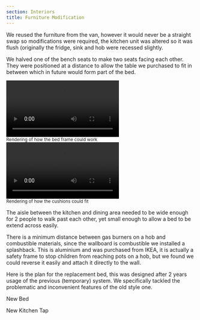 ```yaml
---
section: Interiors
title: Furniture Modification
---
```


We reused the furniture from the van, however it would never be a straight swap so modifications were required, the kitchen unit was altered so it was flush (originally the fridge, sink  and hob were recessed slightly. 

<div class="flickrslideshow" data-ids="[1130781103,868707741,868702373,868721373,868726771,1123570337]">
</div>

We halved one of the bench seats to make two seats facing each other. They were positioned at a distance to allow the table we purchased to fit in between which in future would form part of the bed. 

<div class="row">
	<div class="col-md-12">
	<div class="col-md-6">
		<div class="thumbnail">
			<div class="clearfix">
			<video controls="controls" class="col-xs-12 col-sm-12 col-md-12 col-lg-12  video">
				<source type="video/mp4" src="videos/beddesignframe.mp4">
				<source type="video/ogg" src="videos/beddesignframe.ogv">
				Your browser does not support the video tag.
			</video>
			</div>
			<div class="caption">
			<small>Rendering of how the bed frame could work</small>
			</div>
		</div>
	</div>
	<div class="col-md-6">
		<div class="thumbnail">
			<div class="clearfix">
			<video controls="controls" class="col-xs-12 col-sm-12 col-md-12 col-lg-12  video">
				<source type="video/mp4" src="videos/beddesignwithcushions.mp4">
				<source type="video/ogg" src="videos/beddesignwithcushions.ogv">
				Your browser does not support the video tag.
			</video>
			</div>
			<div class="caption">
			<small>Rendering of how the cushions could fit</small>
			</div>
		</div>
	</div>
	</div>
</div>

<div class="flickrslideshow" data-ids="[868710601,869564152,869579454]">
</div>

The aisle between the kitchen and dining area needed to be wide enough for 2 people to walk past each other, yet small enough to allow a bed to be extend across easily.

<div class="flickrslideshow" data-ids="[868713571]">
</div>

There is a minimum distance between gas burners on a hob and combustible materials, since the wallboard is combustible we installed a splashback. This is aluminium and was purchased from IKEA, it is actually a safety frame to stop children from reaching pots on a hob, but we found we could reverse it easily and attach it directly to the wall.

<div class="flickrslideshow" data-ids="[2452312953,2452317455,2453150530]">
</div>

Here is the plan for the replacement bed, this was designed after 2 years usage of the previous (temporary) system. We specifically tackled the problematic and inconvenient features of the old style one.

<div class="flickrslideshow" data-ids="[6870784953, 6869556157, 6869556457, 6869556783, 6869557041, 7728041870]">
</div>

New Bed

<div class="flickrslideshow" data-ids="[5031430614,5031457648]">
</div>

New Kitchen Tap

<div class="flickrslideshow" data-ids="[7311108940]">
</div>